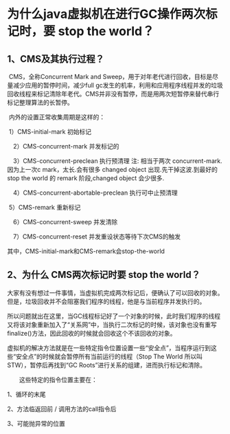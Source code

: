 # 为什么java虚拟机在进行GC操作两次标记时，要 stop the world？

## 1、CMS及其执行过程？

​    CMS，全称Concurrent Mark and Sweep，用于对年老代进行回收，目标是尽量减少应用的暂停时间，减少full gc发生的机率，利用和应用程序线程并发的垃圾回收线程来标记清除年老代。CMS并非没有暂停，而是用两次短暂停来替代串行标记整理算法的长暂停。

​    内外的设置正常收集周期是这样的：

​    1）CMS-initial-mark 初始标记

　2）CMS-concurrent-mark 并发标记的

　3）CMS-concurrent-preclean 执行预清理  注: 相当于两次 concurrent-mark. 因为上一次c mark，太长.会有很多 changed object 出现.先干掉这波.到最好的 stop the world 的 remark 阶段,changed object 会少很多.

　4）CMS-concurrent-abortable-preclean 执行可中止预清理  

​	5）CMS-remark 重新标记

　6）CMS-concurrent-sweep 并发清除

　7）CMS-concurrent-reset 并发重设状态等待下次CMS的触发

其中，CMS-initial-mark和CMS-remark会stop-the-world



## 2、为什么 CMS两次标记时要 stop the world？

大家有没有想过一件事情，当虚拟机完成两次标记后，便确认了可以回收的对象。但是，垃圾回收并不会阻塞我们程序的线程，他是与当前程序并发执行的。

所以问题就出在这里，当GC线程标记好了一个对象的时候，此时我们程序的线程又将该对象重新加入了“关系网”中，当执行二次标记的时候，该对象也没有重写finalize()方法，因此回收的时候就会回收这个不该回收的对象。 

虚拟机的解决方法就是在一些特定指令位置设置一些“安全点”，当程序运行到这些“安全点”的时候就会暂停所有当前运行的线程（Stop The World 所以叫STW），暂停后再找到“GC Roots”进行关系的组建，进而执行标记和清除。 

  这些特定的指令位置主要在：

1、循环的末尾

2、方法临返回前 / 调用方法的call指令后

3、可能抛异常的位置